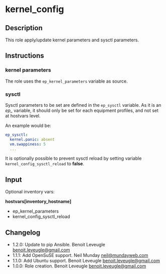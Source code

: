 # kernel_config

## Description

This role apply/update kernel parameters and sysctl parameters.

## Instructions

### kernel parameters

The role uses the `ep_kernel_parameters` variable as source.

### sysctl

Sysctl parameters to be set are defined in the `ep_sysctl`
variable. As it is an *ep_* variable, it should only be
set for each equipment profiles, and not set at hostvars
level.

An example would be:

```yaml
ep_sysctl:
  kernel.panic: absent
  vm.swappiness: 5
  ...
```

It is optionally possible to prevent sysctl reload by
setting variable `kernel_config_sysctl_reload` to **false**.

## Input

Optional inventory vars:

**hostvars[inventory_hostname]**

* ep_kernel_parameters
* kernel_config_sysctl_reload

## Changelog

* 1.2.0: Update to pip Ansible. Benoit Leveugle <benoit.leveugle@gmail.com>
* 1.1.1: Add OpenSuSE support. Neil Munday <neil@mundayweb.com>
* 1.1.0: Add Ubuntu support. Benoit Leveugle <benoit.leveugle@gmail.com>
* 1.0.0: Role creation. Benoit Leveugle <benoit.leveugle@gmail.com>
